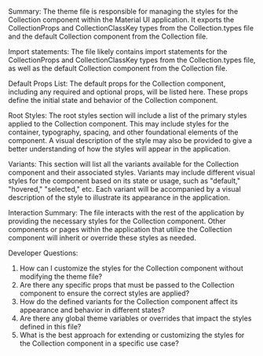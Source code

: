 Summary:
The theme file is responsible for managing the styles for the Collection component within the Material UI application. It exports the CollectionProps and CollectionClassKey types from the Collection.types file and the default Collection component from the Collection file.

Import statements:
The file likely contains import statements for the CollectionProps and CollectionClassKey types from the Collection.types file, as well as the default Collection component from the Collection file.

Default Props List:
The default props for the Collection component, including any required and optional props, will be listed here. These props define the initial state and behavior of the Collection component.

Root Styles:
The root styles section will include a list of the primary styles applied to the Collection component. This may include styles for the container, typography, spacing, and other foundational elements of the component. A visual description of the style may also be provided to give a better understanding of how the styles will appear in the application.

Variants:
This section will list all the variants available for the Collection component and their associated styles. Variants may include different visual styles for the component based on its state or usage, such as "default," "hovered," "selected," etc. Each variant will be accompanied by a visual description of the style to illustrate its appearance in the application.

Interaction Summary:
The file interacts with the rest of the application by providing the necessary styles for the Collection component. Other components or pages within the application that utilize the Collection component will inherit or override these styles as needed.

Developer Questions:
1. How can I customize the styles for the Collection component without modifying the theme file?
2. Are there any specific props that must be passed to the Collection component to ensure the correct styles are applied?
3. How do the defined variants for the Collection component affect its appearance and behavior in different states?
4. Are there any global theme variables or overrides that impact the styles defined in this file?
5. What is the best approach for extending or customizing the styles for the Collection component in a specific use case?